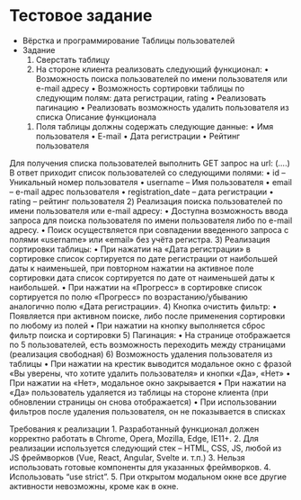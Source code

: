 # Тестовое задание

* Вёрстка и программирование Таблицы пользователей
* Задание
    1. Сверстать таблицу
    2. На стороне клиента реализовать следующий функционал:
    • Возможность поиска пользователей по имени пользователя или e-mail адресу
    • Возможность сортировки таблицы по следующим полям: дата регистрации, rating
    • Реализовать пагинацию 
    • Реализовать возможность удалить пользователя из списка
Описание функционала
    1) Поля таблицы должны содержать следующие данные: 
    • Имя пользователя
    • E-mail
    • Дата регистрации
    • Рейтинг пользователя

Для получения списка пользователей выполнить GET запрос на  url: (....)
В ответ приходит список пользователей со следующими полями:
    • id – Уникальный номер пользователя
    • username – Имя пользователя
    • email – e-mail адрес пользователя
    • registration_date – дата регистрации
    • rating – рейтинг пользователя
    2) Реализация поиска пользователей по имени пользователя или e-mail адресу:
    • Доступна возможность ввода запроса для поиска пользователя по имени пользователя либо по e-mail адресу.
    • Поиск осуществляется при совпадении введенного запроса с полями  «username» или «email» без учёта регистра.
3)  Реализация сортировки таблицы:
    • При нажатии на «Дата регистрации» в сортировке список сортируется по дате регистрации от наибольшей даты к наименьшей, при повторном нажатии на активное поле сортировки дата список сортируется по дате от наименьшей даты к наибольшей.
    • При нажатии на «Прогресс» в сортировке список сортируется по полю «Прогресс» по возрастанию/убыванию аналогично полю «Дата регистрации».
4)  Кнопка очистить фильтр:
    • Появляется при активном поиске, либо после применения сортировки по любому из полей
    • При нажатии на кнопку выполняется сброс фильтр поиска и сортировки
5)  Пагинация:
    • На странице отображается по 5 пользователей, есть возможность переходить между страницами (реализация свободная)
6) Возможность удаления пользователя из таблицы
    • При нажатии на крестик выводится модальное окно с фразой «Вы уверены, что хотите удалить пользователя» и кнопки «Да», «Нет»
    • При нажатии на «Нет», модальное окно закрывается
    • При нажатии на «Да» пользователь удаляется из таблицы на стороне клиента (при обновлении страницы он снова отображается)
    • При использовании фильтров после удаления пользователя, он не показывается в списках

Требования к реализации
    1. Разработанный функционал должен корректно работать в Chrome, Opera, Mozilla, Edge, IE11+.
    2. Для реализации используется следующий стек – HTML, CSS, JS, любой из JS фреймворков (Vue, React, Angular, Svelte и. т.п.)
    3. Нельзя использовать готовые компоненты для указанных фреймворков.
    4. Использовать “use strict”.
    5. При открытом модальном окне все другие активности невозможны, кроме как в окне.
